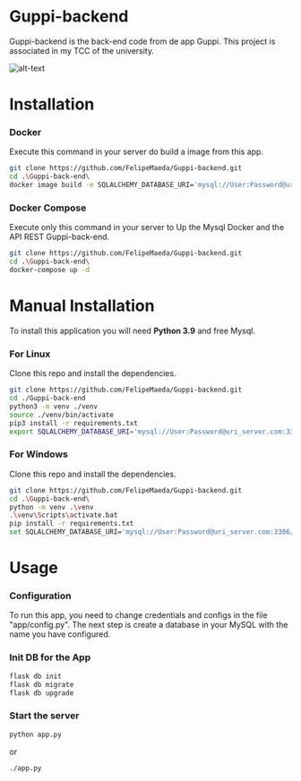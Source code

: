 # Guppi-backend
Guppi-backend is the back-end code from de app Guppi. This project is associated in my TCC of the university.

![alt-text](prototype.gif)

# Installation

### Docker
Execute this command in your server do build a image from this app.

```sh
git clone https://github.com/FelipeMaeda/Guppi-backend.git
cd .\Guppi-back-end\
docker image build -e SQLALCHEMY_DATABASE_URI='mysql://User:Password@uri_server.com:3306/database' -t guppi:1.0.0 .
```

### Docker Compose
Execute only this command in your server to Up the Mysql Docker and the API REST Guppi-back-end.

```sh
git clone https://github.com/FelipeMaeda/Guppi-backend.git
cd .\Guppi-back-end\
docker-compose up -d
```

# Manual Installation
To install this application you will need **Python 3.9** and free Mysql. 

### For Linux
Clone this repo and install the dependencies.

```sh
git clone https://github.com/FelipeMaeda/Guppi-backend.git
cd ./Guppi-back-end
python3 -m venv ./venv
source ./venv/bin/activate
pip3 install -r requirements.txt
export SQLALCHEMY_DATABASE_URI='mysql://User:Password@uri_server.com:3306/database'
```

### For Windows
Clone this repo and install the dependencies.

```sh
git clone https://github.com/FelipeMaeda/Guppi-backend.git
cd .\Guppi-back-end\
python -m venv .\venv
.\venv\Scripts\activate.bat
pip install -r requirements.txt
set SQLALCHEMY_DATABASE_URI='mysql://User:Password@uri_server.com:3306/database'
```

# Usage

### Configuration
To run this app, you need to change credentials and configs in the file "app/config.py". The next step is create a database in your MySQL with the name you have configured.

### Init DB for the App

```sh
flask db init
flask db migrate
flask db upgrade
```

### Start the server

```sh
python app.py
```

or

```sh
./app.py
```
